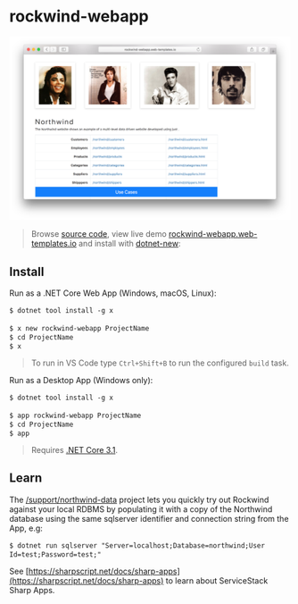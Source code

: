 # rockwind-webapp

[![](https://raw.githubusercontent.com/ServiceStack/Assets/master/csharp-templates/rockwind-webapp.png)](http://rockwind-webapp.web-templates.io/)

> Browse [source code](https://github.com/NetCoreTemplates/rockwind-webapp), view live demo [rockwind-webapp.web-templates.io](http://rockwind-webapp.web-templates.io) and install with [dotnet-new](https://docs.servicestack.net/dotnet-new):

## Install

Run as a .NET Core Web App (Windows, macOS, Linux):

    $ dotnet tool install -g x

    $ x new rockwind-webapp ProjectName
    $ cd ProjectName
    $ x

> To run in VS Code type `Ctrl+Shift+B` to run the configured `build` task.

Run as a Desktop App (Windows only):

    $ dotnet tool install -g x

    $ app rockwind-webapp ProjectName
    $ cd ProjectName
    $ app

> Requires [.NET Core 3.1](https://www.microsoft.com/net/download/dotnet-core/3.1).

## Learn

The [/support/northwind-data](https://github.com/ServiceStack/dotnet-app/tree/master/src/support/northwind-data) project lets you quickly try out Rockwind against your local RDBMS by populating it with a copy of the Northwind database using the same sqlserver identifier and connection string from the App, e.g:

    $ dotnet run sqlserver "Server=localhost;Database=northwind;User Id=test;Password=test;"

See [https://sharpscript.net/docs/sharp-apps](https://sharpscript.net/docs/sharp-apps) to learn about ServiceStack Sharp Apps.
